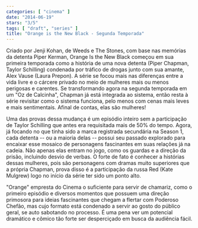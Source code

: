 ```yaml
---
categories: [ "cinema" ]
date: "2014-06-19"
stars: "3/5"
tags: [ "draft", "series" ]
title: "Orange is the New Black - Segunda Temporada"
---
```

Criado por Jenji Kohan, de Weeds e The Stones, com base nas memórias da
detenta Piper Kerman, Orange Is the New Black começou em sua primeira
temporada como a história de uma nova detenta (Piper Chapman, Taylor
Schilling) condenada por tráfico de drogas junto com sua amante, Alex
Vause (Laura Prepon). A série se focou mais nas diferenças entre
a vida livre e o cárcere privado no meio de mulheres mais ou menos
perigosas e carentes. Se transformando agora na segunda temporada em um
"Oz de Calcinha", Chapman já está integrada ao sistema, então resta
à série revisitar como o sistema funciona, pelo menos com cenas mais
leves e mais sentimentais. Afinal de contas, elas são mulheres!

Uma das provas dessa mudança é um episódio inteiro sem a participação
de Taylor Schilling que antes era requisitada mais de 50% do tempo. Agora,
já focando no que tinha sido a marca registrada secundária na Season 1,
cada detenta -- ou a maioria delas -- possui seu passado explorado para
encaixar esse mosaico de personagens fascinantes em suas relações
já na cadeia. Não apenas elas entram no jogo, como os guardas e a
direção da prisão, incluindo desvio de verbas. O forte de fato é
conhecer a histórias dessas mulheres, pois são personagens com dramas
muito superiores que a própria Chapman, prova disso é a participação
da russa Red (Kate Mulgrew) logo no início da série ter sido um ponto
alto.

"Orange" empresta do Cinema o suficiente para servir de chamariz, como o
primeiro episódio e diversos momentos que possuem uma direção primosora
para ideias fascinantes que chegam a flertar com Poderoso Chefão,
mas cujo formato está condenado a servir ao gosto do público geral,
se auto sabotando no processo. É uma pena ver um potencial dramático
e cômico tão forte ser desperciçado em busca da audiência fácil.
